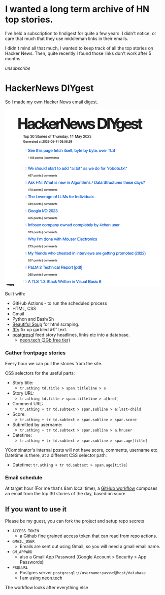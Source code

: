 # I wanted a long term archive of HN top stories.

 I've held a subscription to hndigest for quite a few years. I didn't notice, or
care that much that they use middleman links in their emails.

I didn't mind all that much, I  wanted to keep track of all the top stories on
Hacker News. Then, quite recently I found those links don't work after 5 months.

*unsubscribe*

# HackerNews DIYgest

So I made my own Hacker News email digest.

![](images/hacker-news-diygest.png)

Built with:

- GitHub Actions - to run the scheduled process
- HTML, CSS
- Gmail
- Python and Bash/Sh
- [Beautiful Soup](https://www.crummy.com/software/BeautifulSoup/bs4/doc/) for html scraping.
- [ftfy](https://github.com/LuminosoInsight/python-ftfy) fix up garbled â€“ text.
- [postgresql](https://www.postgresql.org/) feed story headlines, links etc into a database.
    - [neon.tech (2Gb free tier)](https://neon.tech/docs/introduction/technical-preview-free-tier)

### Gather frontpage stories

Every hour we can pull the stories from the site.

CSS selectors for the useful parts:

- Story title: 
  - `tr.athing td.title > span.titleline > a`
- Story URL: 
  - `tr.athing td.title > span.titleline > a[href]`
- Comment URL: 
  - `tr.athing + tr td.subtext > span.subline > a:last-child`
- Score: 
  - `tr.athing + tr td.subtext > span.subline > span.score`
- Submitted by username: 
  - `tr.athing + tr td.subtext > span.subline > a.hnuser`
- Datetime: 
  - `tr.athing + tr td.subtext > span.subline > span.age[title]`

YCombinator's internal posts will not have score, comments, username etc. Datetime is there, at a different CSS selector path:

- Datetime: `tr.athing + tr td.subtext > span.age[title]`

### Email schedule

At target hour (For me that's 8am local time), a [GitHub workflow](https://github.com/codefodder/HackerNews-DIYgest/blob/master/.github/workflows/hacker-news-diygest-hourly-scrape.yml) composes an email from the top 30 stories of the day, based on score.

## If you want to use it

Please be my guest, you can fork the project and setup repo secrets 

- `ACCESS_TOKEN`
  - a Github fine grained access token that can read from repo actions.
- `GMAIL_USER`
  - Emails are sent out using Gmail, so you will need a gmail email name.
- `GM_APPWRD`
  - also a Gmail App Password (Google Account > Security > App Passwords)
- `PSQLURL`
  - Postgres server `postgresql://username:passwd@host/database`
  - I am using [neon.tech](https://neon.tech)

The workflow looks after everything else
